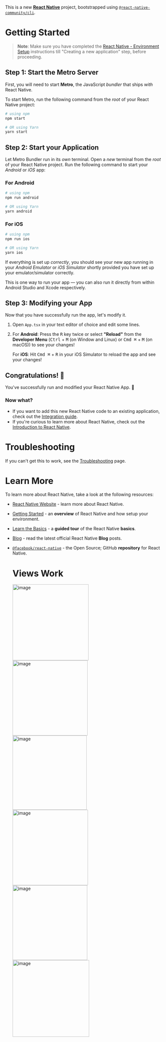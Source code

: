 This is a new [**React Native**](https://reactnative.dev) project, bootstrapped using [`@react-native-community/cli`](https://github.com/react-native-community/cli).

# Getting Started

>**Note**: Make sure you have completed the [React Native - Environment Setup](https://reactnative.dev/docs/environment-setup) instructions till "Creating a new application" step, before proceeding.

## Step 1: Start the Metro Server

First, you will need to start **Metro**, the JavaScript _bundler_ that ships _with_ React Native.

To start Metro, run the following command from the _root_ of your React Native project:

```bash
# using npm
npm start

# OR using Yarn
yarn start
```

## Step 2: Start your Application

Let Metro Bundler run in its _own_ terminal. Open a _new_ terminal from the _root_ of your React Native project. Run the following command to start your _Android_ or _iOS_ app:

### For Android

```bash
# using npm
npm run android

# OR using Yarn
yarn android
```

### For iOS

```bash
# using npm
npm run ios

# OR using Yarn
yarn ios
```

If everything is set up _correctly_, you should see your new app running in your _Android Emulator_ or _iOS Simulator_ shortly provided you have set up your emulator/simulator correctly.

This is one way to run your app — you can also run it directly from within Android Studio and Xcode respectively.

## Step 3: Modifying your App

Now that you have successfully run the app, let's modify it.

1. Open `App.tsx` in your text editor of choice and edit some lines.
2. For **Android**: Press the <kbd>R</kbd> key twice or select **"Reload"** from the **Developer Menu** (<kbd>Ctrl</kbd> + <kbd>M</kbd> (on Window and Linux) or <kbd>Cmd ⌘</kbd> + <kbd>M</kbd> (on macOS)) to see your changes!

   For **iOS**: Hit <kbd>Cmd ⌘</kbd> + <kbd>R</kbd> in your iOS Simulator to reload the app and see your changes!

## Congratulations! :tada:

You've successfully run and modified your React Native App. :partying_face:

### Now what?

- If you want to add this new React Native code to an existing application, check out the [Integration guide](https://reactnative.dev/docs/integration-with-existing-apps).
- If you're curious to learn more about React Native, check out the [Introduction to React Native](https://reactnative.dev/docs/getting-started).

# Troubleshooting

If you can't get this to work, see the [Troubleshooting](https://reactnative.dev/docs/troubleshooting) page.

# Learn More

To learn more about React Native, take a look at the following resources:

- [React Native Website](https://reactnative.dev) - learn more about React Native.
- [Getting Started](https://reactnative.dev/docs/environment-setup) - an **overview** of React Native and how setup your environment.
- [Learn the Basics](https://reactnative.dev/docs/getting-started) - a **guided tour** of the React Native **basics**.
- [Blog](https://reactnative.dev/blog) - read the latest official React Native **Blog** posts.
- [`@facebook/react-native`](https://github.com/facebook/react-native) - the Open Source; GitHub **repository** for React Native.

  # Views Work
  <img width="245" alt="image" src="https://github.com/lccarelli/xeneize-fe/assets/14808126/2ce86fe0-427b-4a85-a703-dc79313fc7e6">
  <img width="242" alt="image" src="https://github.com/lccarelli/xeneize-fe/assets/14808126/b38499ac-9e8c-4549-b667-56048b843c55">
  <img width="239" alt="image" src="https://github.com/lccarelli/xeneize-fe/assets/14808126/9a796733-ff10-43ae-ab29-a23fcb5a4939">
  <img width="243" alt="image" src="https://github.com/lccarelli/xeneize-fe/assets/14808126/ad6247ba-cc45-46d4-908e-596990f1f4b1">
  <img width="241" alt="image" src="https://github.com/lccarelli/xeneize-fe/assets/14808126/791e397f-0106-4698-b68f-3bfd79dfd1c2">
  <img width="247" alt="image" src="https://github.com/lccarelli/xeneize-fe/assets/14808126/5e84ea6a-8543-4a9d-bf7a-0fb769fa7c86">






